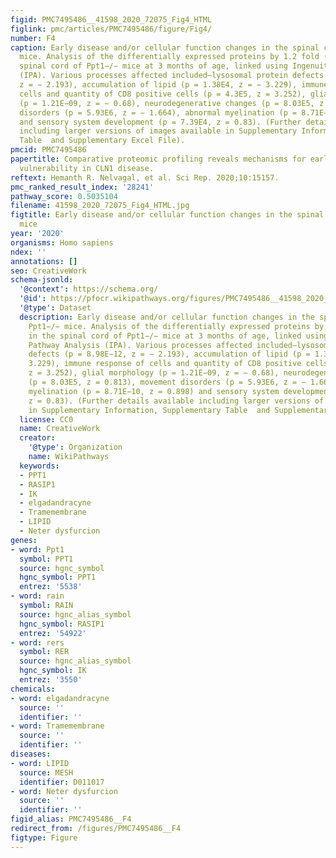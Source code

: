 ```yaml
---
figid: PMC7495486__41598_2020_72075_Fig4_HTML
figlink: pmc/articles/PMC7495486/figure/Fig4/
number: F4
caption: Early disease and/or cellular function changes in the spinal cord of Ppt1−/−
  mice. Analysis of the differentially expressed proteins by 1.2 fold (20%) in the
  spinal cord of Ppt1−/− mice at 3 months of age, linked using Ingenuity Pathway Analysis
  (IPA). Various processes affected included—lysosomal protein defects (p = 8.98E−12,
  z = − 2.193), accumulation of lipid (p = 1.38E4, z = − 3.229), immune response of
  cells and quantity of CD8 positive cells (p = 4.3E5, z = 3.252), glial morphology
  (p = 1.21E−09, z = − 0.68), neurodegenerative changes (p = 8.03E5, z = 0.813), movement
  disorders (p = 5.93E6, z = − 1.664), abnormal myelination (p = 8.71E−10, z = 0.898)
  and sensory system development (p = 7.39E4, z = 0.83). (Further details available
  including larger versions of images available in Supplementary Information, Supplementary
  Table  and Supplementary Excel File).
pmcid: PMC7495486
papertitle: Comparative proteomic profiling reveals mechanisms for early spinal cord
  vulnerability in CLN1 disease.
reftext: Hemanth R. Nelvagal, et al. Sci Rep. 2020;10:15157.
pmc_ranked_result_index: '28241'
pathway_score: 0.5035104
filename: 41598_2020_72075_Fig4_HTML.jpg
figtitle: Early disease and/or cellular function changes in the spinal cord of Ppt1−/−
  mice
year: '2020'
organisms: Homo sapiens
ndex: ''
annotations: []
seo: CreativeWork
schema-jsonld:
  '@context': https://schema.org/
  '@id': https://pfocr.wikipathways.org/figures/PMC7495486__41598_2020_72075_Fig4_HTML.html
  '@type': Dataset
  description: Early disease and/or cellular function changes in the spinal cord of
    Ppt1−/− mice. Analysis of the differentially expressed proteins by 1.2 fold (20%)
    in the spinal cord of Ppt1−/− mice at 3 months of age, linked using Ingenuity
    Pathway Analysis (IPA). Various processes affected included—lysosomal protein
    defects (p = 8.98E−12, z = − 2.193), accumulation of lipid (p = 1.38E4, z = −
    3.229), immune response of cells and quantity of CD8 positive cells (p = 4.3E5,
    z = 3.252), glial morphology (p = 1.21E−09, z = − 0.68), neurodegenerative changes
    (p = 8.03E5, z = 0.813), movement disorders (p = 5.93E6, z = − 1.664), abnormal
    myelination (p = 8.71E−10, z = 0.898) and sensory system development (p = 7.39E4,
    z = 0.83). (Further details available including larger versions of images available
    in Supplementary Information, Supplementary Table  and Supplementary Excel File).
  license: CC0
  name: CreativeWork
  creator:
    '@type': Organization
    name: WikiPathways
  keywords:
  - PPT1
  - RASIP1
  - IK
  - elgadandracyne
  - Tramemembrane
  - LIPID
  - Neter dysfurcion
genes:
- word: Ppt1
  symbol: PPT1
  source: hgnc_symbol
  hgnc_symbol: PPT1
  entrez: '5538'
- word: rain
  symbol: RAIN
  source: hgnc_alias_symbol
  hgnc_symbol: RASIP1
  entrez: '54922'
- word: rers
  symbol: RER
  source: hgnc_alias_symbol
  hgnc_symbol: IK
  entrez: '3550'
chemicals:
- word: elgadandracyne
  source: ''
  identifier: ''
- word: Tramemembrane
  source: ''
  identifier: ''
diseases:
- word: LIPID
  source: MESH
  identifier: D011017
- word: Neter dysfurcion
  source: ''
  identifier: ''
figid_alias: PMC7495486__F4
redirect_from: /figures/PMC7495486__F4
figtype: Figure
---
```

